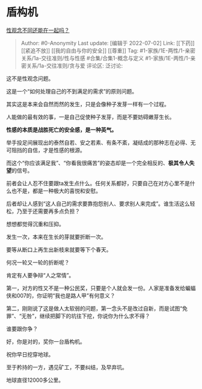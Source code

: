 # 盾构机
[性观念不同还能在一起吗？](https://www.zhihu.com/question/24015378/answer/2554702542)

> Author: #0-Anonymity
> Last update: [编辑于 2022-07-02]
> Link: [[下药]] [[紧追不放]] [[我的自由与你的安全]] [[尊重]]
> Tag: #1-家族/1E-两性/1-亲密关系/1a-交往准则/性与性感 #合集/合集1-概念与定义 #1-家族/1E-两性/1-亲密关系/1a-交往准则/贪与爱
> 评论区:
> 泛讨论:

这不是性观念问题。

这是一个“如何处理自己的不到满足的需求”的原则问题。

其实这是本来会自然而然的发生，只是会像种子发芽一样有一个过程。

人能做的最有效的事，一是自己促使种子发芽，而是不要妨碍嫩芽生长。

**性感的本质是战胜死亡的安全感，是一种英气。**

举手投足间展现出的泰然自若、安之若素、有条不紊，凝结成的那种志在必得、无可阻挡的自信，才是性感的根源。

而这个“你应该满足我”、“你看我很痛苦”的姿态却是一个完全相反的、**极其令人失望**的信号。

前者会让人忍不住要跟ta发生点什么。任何关系都好，只要自己在对方心里不是什么也不是，都是一种极大的喜悦和安慰。

后者却让人感到“这人自己的需求要靠抱怨别人、要求别人来完成”。谁生活这么轻松，乃至于还需要再多点负担？

想想都觉得沉重和压抑。

发生一次，本来在生长的芽就要折断一次。

要等从断口上再生出新枝来就要等下个春天。

何况一轮又一轮的折断呢？

肯定有人要争辩“人之常情”。

第一，对方的性又不是一种公民奖，只要是个人就会发一份。人家是准备发给蝙蝠侠和007的，你证明“我也是路人甲”有何意义？

第二，刚刚说了这是做人太软弱的问题，第一念头不是改过自新，而是试图“免罪”、“无咎”，继续把脚下的坑往下挖，你说你为什么求不得？

谁要跟你争？

好，你是对的，奖你一台盾构机。

祝你早日挖穿地球。

至于矜持的一方，遇见矿工，不要纠结，及早弃坑。

地球直径12000多公里。
